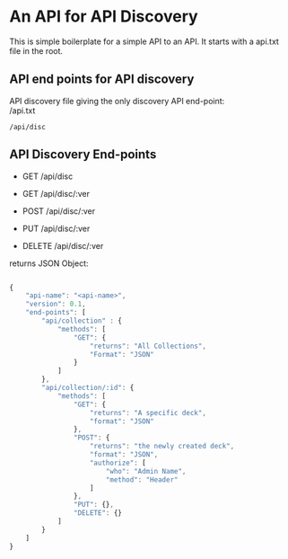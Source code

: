 
# An API for API Discovery 

This is simple boilerplate for a simple API to an API.
It starts with a api.txt file in the root.

## API end points for API discovery

API discovery file giving the only discovery API end-point:  
/api.txt
```
/api/disc
```
## API Discovery End-points
* GET /api/disc
* GET /api/disc/:ver

* POST /api/disc/:ver    <dev>
* PUT /api/disc/:ver     <dev>
* DELETE /api/disc/:ver  <dev>


returns JSON Object:
```javascript

{
    "api-name": "<api-name>",
    "version": 0.1,
    "end-points": [
        "api/collection" : {
            "methods": [
                "GET": {
                    "returns": "All Collections",
                    "Format": "JSON"
                }
            ]
        },
        "api/collection/:id": {
            "methods": [
                "GET": {
                    "returns": "A specific deck",
                    "format": "JSON"
                },
                "POST": {
                    "returns": "the newly created deck",
                    "format": "JSON",
                    "authorize": [
                        "who": "Admin Name",
                        "method": "Header"
                    ]
                },
                "PUT": {},
                "DELETE": {}
            ]
        }
    ]
}
```